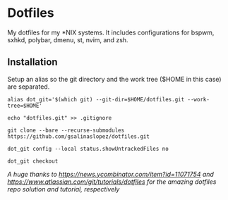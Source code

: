 # Dotfiles
My dotfiles for my \*NIX systems. It includes configurations for bspwm, sxhkd, polybar, dmenu, st, nvim, and zsh.

## Installation
Setup an alias so the git directory and the work tree ($HOME in this case) are separated.

```
alias dot_git='$(which git) --git-dir=$HOME/dotfiles.git --work-tree=$HOME'

echo "dotfiles.git" >> .gitignore

git clone --bare --recurse-submodules https://github.com/gsalinaslopez/dotfiles.git

dot_git config --local status.showUntrackedFiles no

dot_git checkout
```
*A huge thanks to https://news.ycombinator.com/item?id=11071754 and https://www.atlassian.com/git/tutorials/dotfiles for the amazing dotfiles repo solution and tutorial, respectively*
